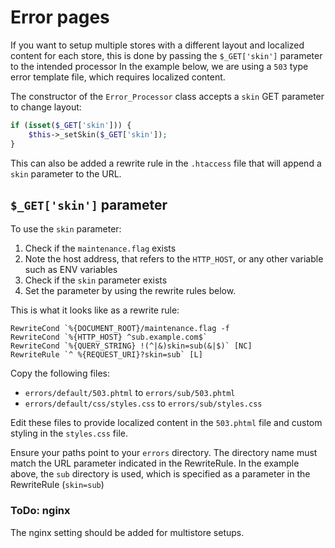 # Error pages

If you want to setup multiple stores with a different layout and localized content for each store, this is done by passing the `$_GET['skin']` parameter to the intended processor In the example below, we are using a `503` type error template file, which requires localized content.

The constructor of the `Error_Processor` class accepts a `skin` GET parameter to change layout:

```php
if (isset($_GET['skin'])) {
    $this->_setSkin($_GET['skin']);
}
```

This can also be added a rewrite rule in the `.htaccess` file that will append a `skin` parameter to the URL.

## `$_GET['skin']` parameter

To use the `skin` parameter:

1. Check if the `maintenance.flag` exists
2. Note the host address, that refers to the `HTTP_HOST`, or any other variable such as ENV variables
3. Check if the `skin` parameter exists
4. Set the parameter by using the rewrite rules below.

This is what it looks like as a rewrite rule:

```
RewriteCond `%{DOCUMENT_ROOT}/maintenance.flag -f
RewriteCond `%{HTTP_HOST} ^sub.example.com$`
RewriteCond `%{QUERY_STRING} !(^|&)skin=sub(&|$)` [NC]
RewriteRule `^ %{REQUEST_URI}?skin=sub` [L]
```

Copy the following files:

*  `errors/default/503.phtml` to `errors/sub/503.phtml`
*  `errors/default/css/styles.css` to `errors/sub/styles.css`

Edit these files to provide localized content in the `503.phtml` file and custom styling in the `styles.css` file.

Ensure your paths point to your `errors` directory. The directory name must match the URL parameter indicated in the RewriteRule. In the example above, the `sub` directory is used, which is specified as a parameter in the RewriteRule (`skin=sub`)

### ToDo: nginx
The nginx setting should be added for multistore setups.
